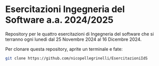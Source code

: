 # Esercitazioni Ingegneria del Software a.a. 2024/2025
Repository per le quattro esercitazioni di Ingegneria del software che si terranno ogni lunedì dal 25 Novembre 2024 al 16 Dicembre 2024.

Per clonare questa repository, aprite un terminale e fate:
```bash
git clone https://github.com/nicopellegrinelli/EsercitazioniIdS
```
